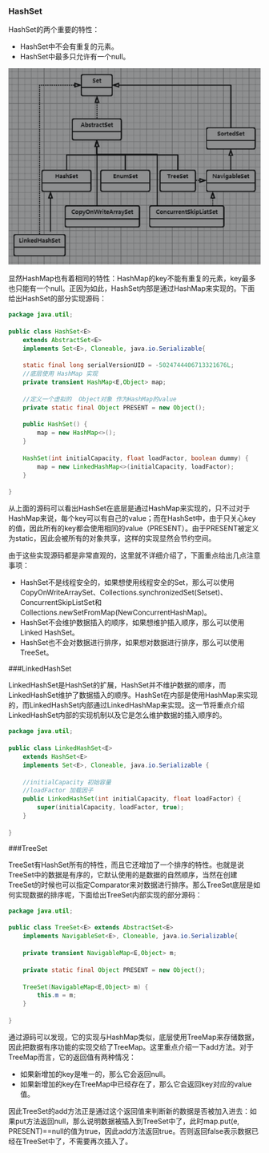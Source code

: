 ### HashSet

HashSet的两个重要的特性：

- HashSet中不会有重复的元素。
- HashSet中最多只允许有一个null。

<img src="./img/Set类图.PNG" style="zoom:80%;" />



显然HashMap也有着相同的特性：HashMap的key不能有重复的元素，key最多也只能有一个null。正因为如此，HashSet内部是通过HashMap来实现的。下面给出HashSet的部分实现源码：

```java
package java.util;

public class HashSet<E>
    extends AbstractSet<E>
    implements Set<E>, Cloneable, java.io.Serializable{
    
    static final long serialVersionUID = -5024744406713321676L;
	//底层使用 HashMap 实现
    private transient HashMap<E,Object> map;
    
    //定义一个虚拟的  Object对象 作为HashMap的value
    private static final Object PRESENT = new Object();
    
    public HashSet() {
        map = new HashMap<>();
    }

    HashSet(int initialCapacity, float loadFactor, boolean dummy) {
        map = new LinkedHashMap<>(initialCapacity, loadFactor);
    }

}
```

从上面的源码可以看出HashSet在底层是通过HashMap来实现的，只不过对于HashMap来说，每个key可以有自己的value；而在HashSet中，由于只关心key的值，因此所有的key都会使用相同的value（PRESENT）。由于PRESENT被定义为static，因此会被所有的对象共享，这样的实现显然会节约空间。

由于这些实现源码都是非常直观的，这里就不详细介绍了，下面重点给出几点注意事项：

- HashSet不是线程安全的，如果想使用线程安全的Set，那么可以使用CopyOnWriteArraySet、Collections.synchronizedSet(Setset)、ConcurrentSkipListSet和Collections.newSetFromMap(NewConcurrentHashMap)。
- HashSet不会维护数据插入的顺序，如果想维护插入顺序，那么可以使用Linked HashSet。
- HashSet也不会对数据进行排序，如果想对数据进行排序，那么可以使用TreeSet。



###LinkedHashSet

LinkedHashSet是HashSet的扩展，HashSet并不维护数据的顺序，而LinkedHashSet维护了数据插入的顺序。HashSet在内部是使用HashMap来实现的，而LinkedHashSet内部通过LinkedHashMap来实现。这一节将重点介绍LinkedHashSet内部的实现机制以及它是怎么维护数据的插入顺序的。

```java
package java.util;

public class LinkedHashSet<E>
    extends HashSet<E>
    implements Set<E>, Cloneable, java.io.Serializable {

    //initialCapacity 初始容量
    //loadFactor 加载因子
    public LinkedHashSet(int initialCapacity, float loadFactor) {
        super(initialCapacity, loadFactor, true);
    }
    
}
```



###TreeSet

TreeSet有HashSet所有的特性，而且它还增加了一个排序的特性。也就是说TreeSet中的数据是有序的，它默认使用的是数据的自然顺序，当然在创建TreeSet的时候也可以指定Comparator来对数据进行排序。那么TreeSet底层是如何实现数据的排序呢，下面给出TreeSet内部实现的部分源码：

```java
package java.util;

public class TreeSet<E> extends AbstractSet<E>
    implements NavigableSet<E>, Cloneable, java.io.Serializable{
    
    private transient NavigableMap<E,Object> m;
    
    private static final Object PRESENT = new Object();
    
    TreeSet(NavigableMap<E,Object> m) {
        this.m = m;
    }
    
}
```

通过源码可以发现，它的实现与HashMap类似，底层使用TreeMap来存储数据，因此把数据有序功能的实现交给了TreeMap。这里重点介绍一下add方法。对于TreeMap而言，它的返回值有两种情况：

- 如果新增加的key是唯一的，那么它会返回null。
- 如果新增加的key在TreeMap中已经存在了，那么它会返回key对应的value值。

因此TreeSet的add方法正是通过这个返回值来判断新的数据是否被加入进去：如果put方法返回null，那么说明数据被插入到TreeSet中了，此时map.put(e, PRESENT)==null的值为true，因此add方法返回true。否则返回false表示数据已经在TreeSet中了，不需要再次插入了。